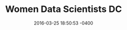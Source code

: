 ---
layout: post
title:  "Women Data Scientists DC"
date:   2016-03-25 18:50:53 -0400
categories: member
name: Women Data Science DC
description: Women Data Scientists DC is a group for women who are data scientists, women who want to be data scientists, and supporters of women in data science. We host events supporting and empowering women in the data science community.
logo: assets/icons/womendatascience.jpeg
link: http://www.datacommunitydc.org/women-data-scientists-dc/
twitter: WomenDataSci
---